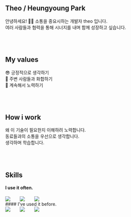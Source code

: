 ## Theo / Heungyoung Park
안녕하세요! 🙋‍♂️ 소통을 중요시하는 개발자 theo 입니다.<br />
여러 사람들과 협력을 통해 시너지를 내며 함께 성장하고 싶습니다.<br />
<br />
<br />
<br />
## My values
😎 긍정적으로 생각하기 <br />
🤝 주변 사람들과 화합하기 <br />
📝 계속해서 노력하기 <br />
<br />
<br />
<br />
## How i work
왜 이 기술이 필요한지 이해하려 노력합니다. <br />
동료들과의 소통을 우선으로 생각합니다.<br />
생각하며 학습합니다.<br />
<br />
<br />
<br />
## Skills
#### I use it often.
<div style="display:flex;gap:30px;flex-wrap:wrap;">
  <img src="https://img.shields.io/badge/Java-007396?style=for-the-badge&logo=Java&logoColor=white">
  <img src ="https://img.shields.io/badge/Spring-6DB33F.svg?&style=for-the-badge&logo=Spring&logoColor=000000"/>
  <img src="https://img.shields.io/badge/MySQL-4479A1?style=for-the-badge&logo=mysql&logoColor=white">
</div>
#### I've used it before.
<div style="display:flex;gap:30px;flex-wrap:wrap;">
  <img src="https://img.shields.io/badge/js-F7DF1E?style=for-the-badge&logo=javascript&logoColor=black">
  <img src="https://img.shields.io/badge/express-000000?style=for-the-badge&logo=express&logoColor=white">
  <img src="https://img.shields.io/badge/react-61DAFB?style=for-the-badge&logo=react&logoColor=black">
</div>
<br />
<br />
<br />